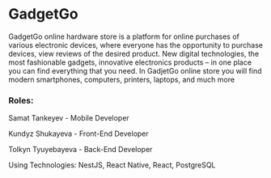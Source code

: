 # GadgetGo
GadgetGo online hardware store is a platform for online purchases of various electronic devices, where everyone has the opportunity to purchase devices, view reviews of the desired product. New digital technologies, the most fashionable gadgets, innovative electronics products – in one place you can find everything that you need. In GadjetGo online store you will find modern smartphones, computers, printers, laptops, and much more
### Roles:
Samat Tankeyev - Mobile Developer

Kundyz Shukayeva - Front-End Developer

Tolkyn Tyuyebayeva - Back-End Developer


Using Technologies: NestJS, React Native, React, PostgreSQL
